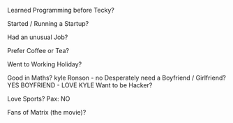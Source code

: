 Learned Programming before Tecky?

Started / Running a Startup?

Had an unusual Job?

Prefer Coffee or Tea?

Went to Working Holiday?

Good in Maths?
kyle
Ronson - no 
Desperately need a Boyfriend / Girlfriend?
YES BOYFRIEND - LOVE KYLE
Want to be Hacker?

Love Sports?
Pax: NO

Fans of Matrix (the movie)?
